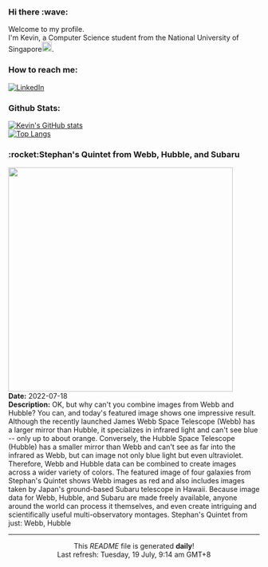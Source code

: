 <h3>Hi there :wave:</h3>

Welcome to my profile.   
I'm Kevin, a Computer Science student from the National University of Singapore<img src="https://img.icons8.com/color/96/000000/singapore-circular.png" width="20px"/>.</p>

<h3>How to reach me: </h3>
<a href="https://www.linkedin.com/in/kevin-foong/"><img alt="LinkedIn" src="https://img.shields.io/badge/linkedin-%230077B5.svg?&style=for-the-badge&logo=linkedin&logoColor=white" /></a> 

<h3>Github Stats: </h3> 

[![Kevin's GitHub stats](https://github-readme-stats.vercel.app/api?username=kevin9foong&theme=tokyonight)](https://github.com/anuraghazra/github-readme-stats) <br/>
[![Top Langs](https://github-readme-stats.vercel.app/api/top-langs/?username=kevin9foong&layout=compact&theme=tokyonight)](https://github.com/anuraghazra/github-readme-stats)

<h3>:rocket:Stephan&#39;s Quintet from Webb, Hubble, and Subaru</h3> 
<img width="450" src="https:&#x2F;&#x2F;apod.nasa.gov&#x2F;apod&#x2F;image&#x2F;2207&#x2F;Quintet_JwstHstEtcGendler_2413.jpg" /><br/>
<b>Date:</b> 2022-07-18<br/>
<b>Description:</b> OK, but why can&#39;t you combine images from Webb and Hubble? You can, and today&#39;s featured image shows one impressive result. Although the recently launched James Webb Space Telescope (Webb) has a larger mirror than Hubble, it specializes in infrared light and can&#39;t see blue -- only up to about orange.  Conversely, the Hubble Space Telescope (Hubble) has a smaller mirror than Webb and can&#39;t see as far into the infrared as Webb, but can image not only blue light but even ultraviolet.  Therefore, Webb and Hubble data can be combined to create images across a wider variety of colors.  The featured image of four galaxies from Stephan&#39;s Quintet shows Webb images as red and also includes images taken by Japan&#39;s ground-based Subaru telescope in Hawaii.  Because image data for Webb, Hubble, and Subaru are made freely available, anyone around the world can process it themselves, and even create intriguing and scientifically useful multi-observatory montages.    Stephan&#39;s Quintet from just: Webb, Hubble<br/>

------------
<p align="center">This <i>README</i> file is generated <b>daily</b>!</br>
Last refresh: Tuesday, 19 July, 9:14 am GMT+8<br />
